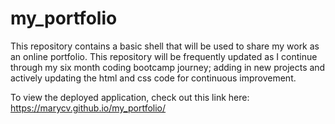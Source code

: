 # my_portfolio

This repository contains a basic shell that will be used to share my work as an online portfolio. This repository will be frequently updated as I continue through my six month coding bootcamp journey; adding in new projects and actively updating the html and css code for continuous improvement.

To view the deployed application, check out this link here: https://marycv.github.io/my_portfolio/